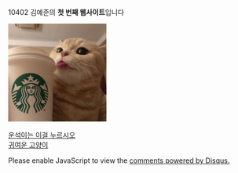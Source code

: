 10402 김예준의 <strong>첫 번째 웹사이트</strong>입니다

<img src="cat2.jpg" width="200">

<a href="https://ye-zun.github.io/first/1.html">운석이는 이걸 누르시오</a><br><a href="https://www.fmkorea.com/1713887805">귀여운 고양이</a>

<div id="disqus_thread"></div>
<script>
    (function() { // DON'T EDIT BELOW THIS LINE
    var d = document, s = d.createElement('script');
    s.src = 'https://first-afvcbouymk.disqus.com/embed.js';
    s.setAttribute('data-timestamp', +new Date());
    (d.head || d.body).appendChild(s);
    })();
</script>
<noscript>Please enable JavaScript to view the <a href="https://disqus.com/?ref_noscript">comments powered by Disqus.</a></noscript>
